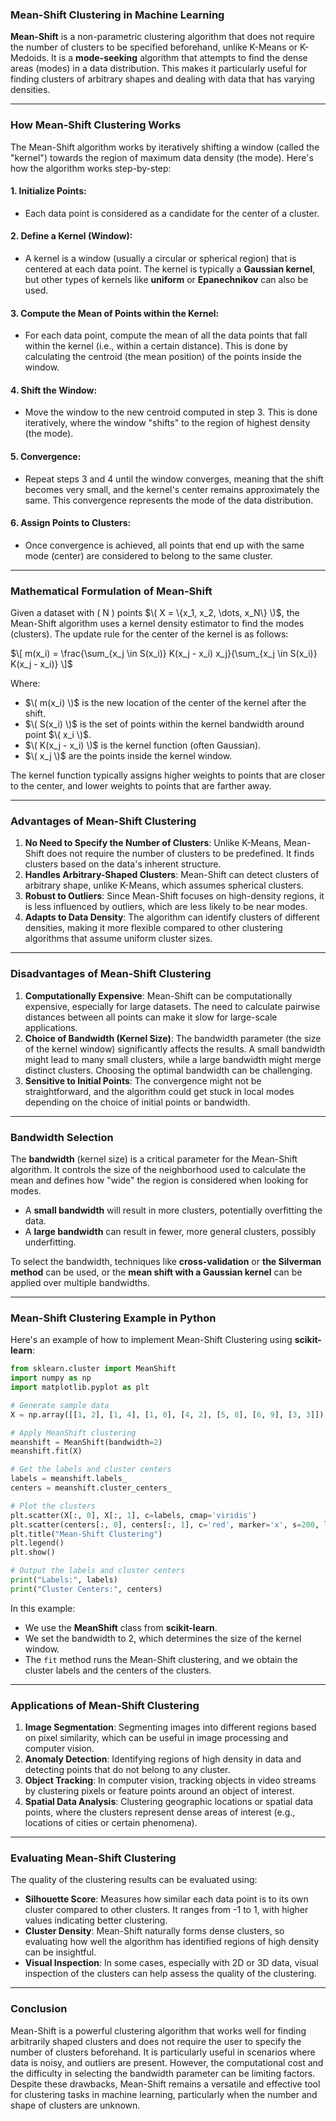 ### **Mean-Shift Clustering in Machine Learning**

**Mean-Shift** is a non-parametric clustering algorithm that does not require the number of clusters to be specified beforehand, unlike K-Means or K-Medoids. It is a **mode-seeking** algorithm that attempts to find the dense areas (modes) in a data distribution. This makes it particularly useful for finding clusters of arbitrary shapes and dealing with data that has varying densities.

---

### **How Mean-Shift Clustering Works**

The Mean-Shift algorithm works by iteratively shifting a window (called the "kernel") towards the region of maximum data density (the mode). Here's how the algorithm works step-by-step:

#### **1. Initialize Points**:
- Each data point is considered as a candidate for the center of a cluster.

#### **2. Define a Kernel (Window)**:
- A kernel is a window (usually a circular or spherical region) that is centered at each data point. The kernel is typically a **Gaussian kernel**, but other types of kernels like **uniform** or **Epanechnikov** can also be used.
  
#### **3. Compute the Mean of Points within the Kernel**:
- For each data point, compute the mean of all the data points that fall within the kernel (i.e., within a certain distance). This is done by calculating the centroid (the mean position) of the points inside the window.

#### **4. Shift the Window**:
- Move the window to the new centroid computed in step 3. This is done iteratively, where the window "shifts" to the region of highest density (the mode).

#### **5. Convergence**:
- Repeat steps 3 and 4 until the window converges, meaning that the shift becomes very small, and the kernel's center remains approximately the same. This convergence represents the mode of the data distribution.

#### **6. Assign Points to Clusters**:
- Once convergence is achieved, all points that end up with the same mode (center) are considered to belong to the same cluster.

---

### **Mathematical Formulation of Mean-Shift**

Given a dataset with \( N \) points $\( X = \{x_1, x_2, \dots, x_N\} \)$, the Mean-Shift algorithm uses a kernel density estimator to find the modes (clusters). The update rule for the center of the kernel is as follows:

$\[
m(x_i) = \frac{\sum_{x_j \in S(x_i)} K(x_j - x_i) x_j}{\sum_{x_j \in S(x_i)} K(x_j - x_i)}
\]$

Where:
- $\( m(x_i) \)$ is the new location of the center of the kernel after the shift.
- $\( S(x_i) \)$ is the set of points within the kernel bandwidth around point $\( x_i \)$.
- $\( K(x_j - x_i) \)$ is the kernel function (often Gaussian).
- $\( x_j \)$ are the points inside the kernel window.

The kernel function typically assigns higher weights to points that are closer to the center, and lower weights to points that are farther away.

---

### **Advantages of Mean-Shift Clustering**

1. **No Need to Specify the Number of Clusters**: Unlike K-Means, Mean-Shift does not require the number of clusters to be predefined. It finds clusters based on the data's inherent structure.
2. **Handles Arbitrary-Shaped Clusters**: Mean-Shift can detect clusters of arbitrary shape, unlike K-Means, which assumes spherical clusters.
3. **Robust to Outliers**: Since Mean-Shift focuses on high-density regions, it is less influenced by outliers, which are less likely to be near modes.
4. **Adapts to Data Density**: The algorithm can identify clusters of different densities, making it more flexible compared to other clustering algorithms that assume uniform cluster sizes.

---

### **Disadvantages of Mean-Shift Clustering**

1. **Computationally Expensive**: Mean-Shift can be computationally expensive, especially for large datasets. The need to calculate pairwise distances between all points can make it slow for large-scale applications.
2. **Choice of Bandwidth (Kernel Size)**: The bandwidth parameter (the size of the kernel window) significantly affects the results. A small bandwidth might lead to many small clusters, while a large bandwidth might merge distinct clusters. Choosing the optimal bandwidth can be challenging.
3. **Sensitive to Initial Points**: The convergence might not be straightforward, and the algorithm could get stuck in local modes depending on the choice of initial points or bandwidth.

---

### **Bandwidth Selection**

The **bandwidth** (kernel size) is a critical parameter for the Mean-Shift algorithm. It controls the size of the neighborhood used to calculate the mean and defines how "wide" the region is considered when looking for modes.

- A **small bandwidth** will result in more clusters, potentially overfitting the data.
- A **large bandwidth** can result in fewer, more general clusters, possibly underfitting.

To select the bandwidth, techniques like **cross-validation** or **the Silverman method** can be used, or the **mean shift with a Gaussian kernel** can be applied over multiple bandwidths.

---

### **Mean-Shift Clustering Example in Python**

Here's an example of how to implement Mean-Shift Clustering using **scikit-learn**:

```python
from sklearn.cluster import MeanShift
import numpy as np
import matplotlib.pyplot as plt

# Generate sample data
X = np.array([[1, 2], [1, 4], [1, 0], [4, 2], [5, 8], [6, 9], [3, 3]])

# Apply MeanShift clustering
meanshift = MeanShift(bandwidth=2)
meanshift.fit(X)

# Get the labels and cluster centers
labels = meanshift.labels_
centers = meanshift.cluster_centers_

# Plot the clusters
plt.scatter(X[:, 0], X[:, 1], c=labels, cmap='viridis')
plt.scatter(centers[:, 0], centers[:, 1], c='red', marker='x', s=200, label="Centers")
plt.title("Mean-Shift Clustering")
plt.legend()
plt.show()

# Output the labels and cluster centers
print("Labels:", labels)
print("Cluster Centers:", centers)
```

In this example:
- We use the **MeanShift** class from **scikit-learn**.
- We set the bandwidth to 2, which determines the size of the kernel window.
- The `fit` method runs the Mean-Shift clustering, and we obtain the cluster labels and the centers of the clusters.

---

### **Applications of Mean-Shift Clustering**

1. **Image Segmentation**: Segmenting images into different regions based on pixel similarity, which can be useful in image processing and computer vision.
2. **Anomaly Detection**: Identifying regions of high density in data and detecting points that do not belong to any cluster.
3. **Object Tracking**: In computer vision, tracking objects in video streams by clustering pixels or feature points around an object of interest.
4. **Spatial Data Analysis**: Clustering geographic locations or spatial data points, where the clusters represent dense areas of interest (e.g., locations of cities or certain phenomena).

---

### **Evaluating Mean-Shift Clustering**

The quality of the clustering results can be evaluated using:
- **Silhouette Score**: Measures how similar each data point is to its own cluster compared to other clusters. It ranges from -1 to 1, with higher values indicating better clustering.
- **Cluster Density**: Mean-Shift naturally forms dense clusters, so evaluating how well the algorithm has identified regions of high density can be insightful.
- **Visual Inspection**: In some cases, especially with 2D or 3D data, visual inspection of the clusters can help assess the quality of the clustering.

---

### **Conclusion**

Mean-Shift is a powerful clustering algorithm that works well for finding arbitrarily shaped clusters and does not require the user to specify the number of clusters beforehand. It is particularly useful in scenarios where data is noisy, and outliers are present. However, the computational cost and the difficulty in selecting the bandwidth parameter can be limiting factors. Despite these drawbacks, Mean-Shift remains a versatile and effective tool for clustering tasks in machine learning, particularly when the number and shape of clusters are unknown.

